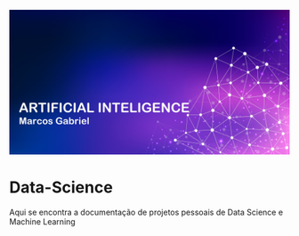 ![Banner](https://github.com/Resmung0/Data-Science/blob/master/Images/3.jpg)
# Data-Science
Aqui se encontra a documentação de projetos pessoais de Data Science e Machine Learning
